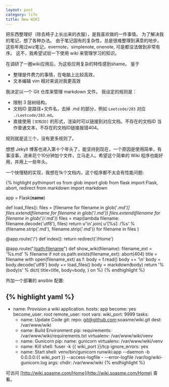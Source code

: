 ```yaml
---
layout: post
category: life
title: New WIKI
---
```


把东西整理好（除去椅子上长出来的衣服），是我喜欢做的一件事情。
为了解决我的笔记，想了各种办法。
由于笔记固有的复杂性，总是很难整理到满意的地步。
这些年用过wiz笔记，evernote，simplenote, onenote, 可是都没法做到非常有序。
这不，我希望试验一下使用 wiki 来管理学习的知识。

在调研了一圈wiki应用后，为这些应用复杂的特性感到shame。
鉴于

- 整理是件费力的事情，在电脑上比较高效，
- 文本编辑 vim 相对来说对我更高效

我决定以一个 Git 仓库来管理 markdown 文件。
我设定的规则是：

- 限制 3 层树结构。
- 文档ID 是路径+文件名，去掉 .md 的部分，例如 `Leetcode/283` 对应 `./Leetcode/283.md`。
- 直接使用 `[文档ID]` 的形式，渲染时可以链接到对应文档。不存在的文档ID 当作普通文本，不存在的文档ID链接报错404。

规则就是这三个，没有更多规则了。

想想 Jekyll 博客也进入第十个年头了，能坚持到现在，一个原因是使用简单，有事没事，进来花个10分钟加个文件，立马走人。希望这个简单的 Wiki 程序也能好用，并用上一些年头。

一个快慢糙的实现，我想在1k个文档内，这个程序都不太会有性能问题:

{% highlight pythimport os
from glob import glob
from flask import Flask, abort, redirect
from markdown import markdown

app = Flask(__name__)

def load_files():
    files = [filename for filename in glob('*.md')]
    files.extend(filename for filename in glob('*/*.md'))
    files.extend(filename for filename in glob('*/*/*.md'))
    files = map(lambda filename: filename.decode('utf8'), files)
    return u'\n'.join(
        u'[%s]: /%s' % (filename.strip('.md'), filename.strip('.md'))
        for filename in files
    )

@app.route('/')
def index():
    return redirect('/Home')

@app.route("/<path:filename>")
def show_wiki(filename):
    filename_ext = '%s.md' % filename
    if not os.path.exists(filename_ext):
        abort(404)
    title = filename
    with open(filename_ext) as f:
        body = f.read()
        body += '\n'
        body = body.decode('utf8')
        body += load_files()
        body = markdown(body)
    return '<html><head><title>%(title)s</title></head><body>%(body)s</body></html>' % dict(
        title=title,
        body=body,
    )
on %}
{% endhighlight %}

外加一个部署的 ansible 配置:

{% highlight yaml %}
---

- name: Provision a wiki application.
  hosts: app
  become: yes
  become_user: root
  remote_user: root
  vars:
    wiki_port: 9999
  tasks:
    - name: Update Code
      git:
        repo: git@github.com:soasme/wiki.git
        dest: /var/www/wiki
    - name: Build Environment
      pip:
        requirements: /var/www/wiki/requirements.txt
        virtualenv: /var/www/wiki/venv
    - name: Gunicorn
      pip:
        name: gunicorn
        virtualenv: /var/www/wiki/venv
    - name: Kill
      shell: fuser -k {{ wiki_port }}/tcp
      ignore_errors: yes
    - name: Start
      shell: venv/bin/gunicorn runwiki:app --daemon -b 0.0.0.0:{{ wiki_port }} --access-logfile -  --error-logfile /var/log/wiki-gunicorn.log
      args:
        chdir: /var/www/wiki
{% endhighlight %}

可访问 [http://wiki.soasme.com/Home](http://wiki.soasme.com/Home) 查看。

